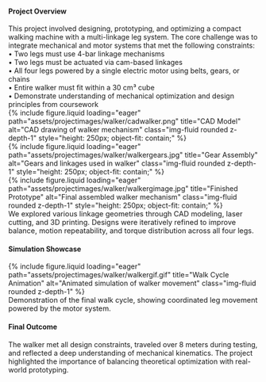 <!-- 🧭 Project Overview -->
<h4 class="text-center mt-5">Project Overview</h4>
<div class="text-center my-4">
  This project involved designing, prototyping, and optimizing a compact walking machine with a multi-linkage leg system. The core challenge was to integrate mechanical and motor systems that met the following constraints:<br/>
  • Two legs must use 4-bar linkage mechanisms<br/>
  • Two legs must be actuated via cam-based linkages<br/>
  • All four legs powered by a single electric motor using belts, gears, or chains<br/>
  • Entire walker must fit within a 30 cm³ cube<br/>
  • Demonstrate understanding of mechanical optimization and design principles from coursework
</div>

<!-- 🖼️ Image Gallery -->
<div class="row justify-content-center text-center mt-4">
  <div class="col-sm-4 mb-3">
    {% include figure.liquid loading="eager" path="assets/projectimages/walker/cadwalker.png" title="CAD Model" alt="CAD drawing of walker mechanism" class="img-fluid rounded z-depth-1" style="height: 250px; object-fit: contain;" %}
  </div>
  <div class="col-sm-4 mb-3">
    {% include figure.liquid loading="eager" path="assets/projectimages/walker/walkergears.jpg" title="Gear Assembly" alt="Gears and linkages used in walker" class="img-fluid rounded z-depth-1" style="height: 250px; object-fit: contain;" %}
  </div>
  <div class="col-sm-4 mb-3">
    {% include figure.liquid loading="eager" path="assets/projectimages/walker/walkergimage.jpg" title="Finished Prototype" alt="Final assembled walker mechanism" class="img-fluid rounded z-depth-1" style="height: 250px; object-fit: contain;" %}
  </div>
</div>

<div class="text-center caption mt-2 text-muted" style="font-size: 0.9rem;">
  We explored various linkage geometries through CAD modeling, laser cutting, and 3D printing. Designs were iteratively refined to improve balance, motion repeatability, and torque distribution across all four legs.
</div>

<!-- 🖼️ Simulation Showcase -->
<h4 class="text-center mt-5">Simulation Showcase</h4>
<div class="row justify-content-center text-center mt-3 mb-2">
  <div class="col-sm-auto">
    {% include figure.liquid loading="eager" path="assets/projectimages/walker/walkergif.gif" title="Walk Cycle Animation" alt="Animated simulation of walker movement" class="img-fluid rounded z-depth-1" %}
  </div>
</div>
<div class="text-center caption mt-2 text-muted" style="font-size: 0.9rem;">
  Demonstration of the final walk cycle, showing coordinated leg movement powered by the motor system.
</div>

<!-- 🔧 Final Outcome -->
<h4 class="text-center mt-5">Final Outcome</h4>
<div class="text-center my-4">
  The walker met all design constraints, traveled over 8 meters during testing, and reflected a deep understanding of mechanical kinematics. The project highlighted the importance of balancing theoretical optimization with real-world prototyping.
</div>

